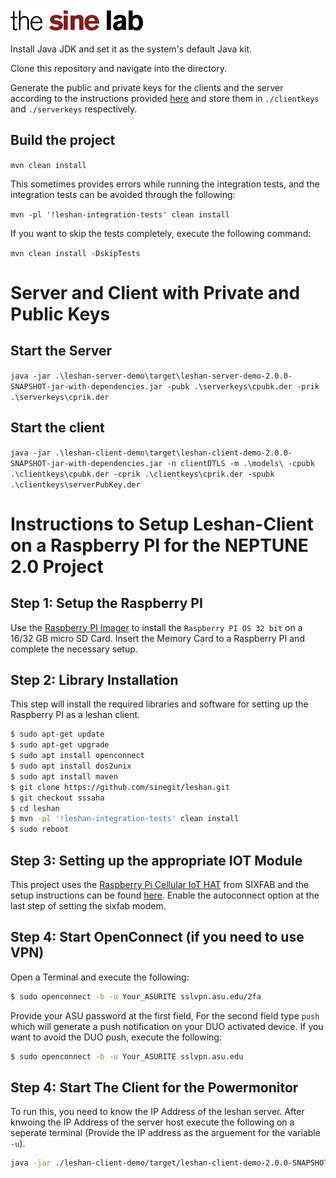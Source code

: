 ![Sine Lab](https://github.com/sinegit/leshan/blob/master/leshan-server-demo/src/main/resources/webapp/img/sinelogo.png)

Install Java JDK and set it as the system's default Java kit.

Clone this repository and navigate into the directory.

Generate the public and private keys for the clients and the server according to the instructions provided [here](https://github.com/eclipse/leshan/wiki/Credential-files-format) and store them in `./clientkeys` and `./serverkeys` respectively.

## Build the project

`mvn clean install`

This sometimes provides errors while running the integration tests, and the integration tests can be avoided through the following: 

`mvn -pl '!leshan-integration-tests' clean install`

If you want to skip the tests completely, execute the following command: 

`mvn clean install -DskipTests`

#  Server and Client with Private and Public Keys
## Start the Server

`java -jar .\leshan-server-demo\target\leshan-server-demo-2.0.0-SNAPSHOT-jar-with-dependencies.jar -pubk .\serverkeys\cpubk.der -prik .\serverkeys\cprik.der`

## Start the client

`java -jar .\leshan-client-demo\target\leshan-client-demo-2.0.0-SNAPSHOT-jar-with-dependencies.jar -n clientDTLS -m .\models\ -cpubk .\clientkeys\cpubk.der -cprik .\clientkeys\cprik.der -spubk .\clientkeys\serverPubKey.der`



# Instructions to Setup Leshan-Client on a Raspberry PI for the NEPTUNE 2.0 Project

## Step 1: Setup the Raspberry PI
Use the [Raspberry PI Imager](https://www.raspberrypi.org/blog/raspberry-pi-imager-imaging-utility/) to install the `Raspberry PI OS 32 bit` on a 16/32 GB micro SD Card. Insert the Memory Card to a Raspberry PI and complete the necessary setup.

## Step 2: Library Installation
This step will install the required libraries and software for setting up the Raspberry PI as a leshan client.

```sh
$ sudo apt-get update
$ sudo apt-get upgrade
$ sudo apt install openconnect
$ sudo apt install dos2unix
$ sudo apt install maven
$ git clone https://github.com/sinegit/leshan.git
$ git checkout sssaha
$ cd leshan 
$ mvn -pl '!leshan-integration-tests' clean install 
$ sudo reboot
```

## Step 3: Setting up the appropriate IOT Module
This project uses the [Raspberry Pi Cellular IoT HAT](https://sixfab.com/product/raspberry-pi-lte-m-nb-iot-egprs-cellular-hat/) from SIXFAB and the setup instructions can be found [here](https://docs.sixfab.com/docs/raspberry-pi-cellular-iot-hat-introduction). Enable the autoconnect option at the last step of setting the sixfab modem.



## Step 4: Start OpenConnect (if you need to use VPN)
Open a Terminal and execute the following: 
```sh
$ sudo openconnect -b -u Your_ASURITE sslvpn.asu.edu/2fa 
```
Provide your ASU password at the first field, For the second field type `push` which will generate a push notification on your DUO activated device. If you want to avoid the DUO push, execute the following: 

```sh
$ sudo openconnect -b -u Your_ASURITE sslvpn.asu.edu
```

## Step 4: Start The Client for the Powermonitor
To run this, you need to know the IP Address of the leshan server. After knwoing the IP Address of the server host execute the following on a seperate terminal (Provide the IP address as the arguement for the variable `-u`). 
```sh
java -jar ./leshan-client-demo/target/leshan-client-demo-2.0.0-SNAPSHOT-jar-with-dependencies.jar -n PowerMonitor_1 -m ./models/ -u IP_ADDRESS_OF_THE_SERVER 
```


